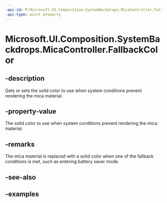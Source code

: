 ```yaml
---
-api-id: P:Microsoft.UI.Composition.SystemBackdrops.MicaController.FallbackColor
-api-type: winrt property
---
```


# Microsoft.UI.Composition.SystemBackdrops.MicaController.FallbackColor

<!--
public Windows.UI.Color FallbackColor { get; set; }
-->

## -description

Gets or sets the solid color to use when system conditions prevent rendering the mica material.

## -property-value

The solid color to use when system conditions prevent rendering the mica material.

## -remarks

The mica material is replaced with a solid color when one of the fallback conditions is met, such as entering battery saver mode.

## -see-also

## -examples
